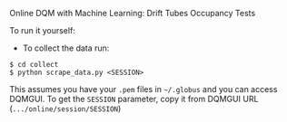 Online DQM with Machine Learning: Drift Tubes Occupancy Tests

To run it yourself:
- To collect the data run:

```
$ cd collect
$ python scrape_data.py <SESSION>
```

This assumes you have your `.pem` files in `~/.globus` and you can access DQMGUI. To get the `SESSION` parameter, copy it from DQMGUI URL (`.../online/session/SESSION`)
